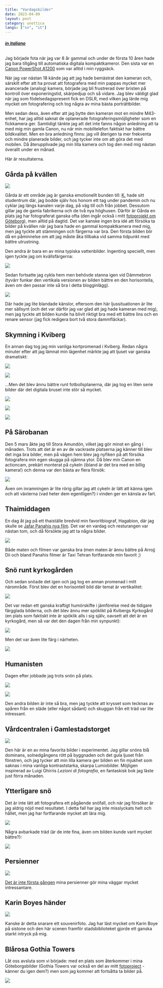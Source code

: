 ```yaml
---
title: "Vardagsbilder"
date: 2023-04-09
layout: post
category: unottica
langs: ["sv", "it"]
---
```


###### __[in italiano](https://harisont.github.io/translations/vardagsbilder-it.html)__

Jag började fota när jag var 8 år gammal och under de första 10 åren hade jag bara tillgång till automatiska digitala kompaktkameror.
Den sista var en [Canon PowerShot A1200](https://www.usa.canon.com/support/p/powershot-a1200) som var alltid i min ryggsäck.

När jag var nästan 18 kände jag att jag hade bemästrat den kameran och, särskilt efter att ha provat att fotografera med min pappas mycket mer avancerade (analog) kamera, började jag bli frustrerad över bristen på kontroll över exponeringstid, skärpedjup och så vidare.
Jag blev väldigt glad när jag som födelsedagspresent fick en DSLR, med vilken jag lärde mig mycket om fotografering och tog några av mina bästa porträttbilder.

Men sedan dess, även efter att jag bytte den kameran mot en mindre M43-enhet, har jag alltid saknat de oplanerade fotograferingsmöjligheter som en fickkamera ger.
Samtidigt tänkte jag att det inte fanns någon anledning att ta med mig min gamla Canon, nu när min mobiltelefon faktiskt har bättre bildkvalitet.
Men en bra anledning finns: jag vill återigen ta mer frekventa och mindre planerade bilder, och jag tycker inte om att göra det med mobilen. 
Då återupplivade jag min lilla kamera och tog den med mig nästan överallt under en månad.

Här är resultaterna.

## Gårda på kvällen

![](https://harisont.github.io/assets/img/vardagsbilder/1garda1.JPG)

Gårda är ett område jag är ganska emotionellt bunden till: [K.](https://harisont.github.io/kappanneu/) hade sitt studentrum där, jag bodde själv hos honom ett tag under pandemin och nu cyklar jag längs kanalen varje dag, på väg till och från jobbet.
Dessutom gillar jag de gamla fabrikerna och de två nya höghusen.
Därför är Gårda en plats jag har fotograferat ganska ofta (den ingår också i mitt [fotoprojekt om Göteborg](https://harisont.github.io/postcards-from-gothenburg/index.html#Svenska)), men alltid på dagtid.
Det var kanske ingen bra idé att försöka ta bilder på kvällen när jag bara hade en gammal kompaktkamera med mig, men jag tyckte att stämningen och färgerna var bra.
Den första bilden blir då en påminnelse om att jag måste åka tillbaka vid samma tidpunkt med bättre utrustning.

Den andra är bara en av mina typiska vattenbilder. 
Ingenting speciellt, men igen tyckte jag om kvällsfärgerna:

![](https://harisont.github.io/assets/img/vardagsbilder/1garda2.JPG)

Sedan fortsatte jag cykla hem men behövde stanna igen vid Dämmebron (tyvärr funkar den vertikala versionen av bilden bättre en den horisontella, även om den passar inte så bra i detta blogginlägg).

![](https://harisont.github.io/assets/img/vardagsbilder/1garda3.JPG)

Där hade jag lite blandade känslor, eftersom den här ljussituationen är lite mer sällsynt (och det var därför jag var glad att jag hade kameran med mig), men jag tyckte att bilden kunde ha blivit riktigt bra med ett bättre lins och en renare sensor (jag fick redigera bort två stora dammfläckar).

## Skymning i Kviberg
En annan dag tog jag min vanliga kortpromenad i Kviberg.
Redan några minuter efter att jag lämnat min lägenhet märkte jag att ljuset var ganska dramatiskt:

![](https://harisont.github.io/assets/img/vardagsbilder/2kviberg1.JPG)

![](https://harisont.github.io/assets/img/vardagsbilder/2kviberg2.JPG)

...Men det blev ännu bättre runt fotbollsplanerna, där jag tog en liten serie bilder där det digitala bruset inte stör så mycket.

![](https://harisont.github.io/assets/img/vardagsbilder/2kviberg3.JPG)

![](https://harisont.github.io/assets/img/vardagsbilder/2kviberg4.JPG)

![](https://harisont.github.io/assets/img/vardagsbilder/2kviberg5.JPG)

## På Särobanan
Den 5 mars åkte jag till Stora Amundön, vilket jag gör minst en gång i månaden.
Trots att det är en av de vackraste platserna jag känner till blev det inga bra bilder, men på vägen hem blev jag nyfiken på att försöka fotografera min egen skugga på ojämna ytor.
Då blev min Canon en actioncam, prekärt monterat på cykeln (ibland är det bra med en billig kamera!) och denna var den bästa av flera försök:

![](https://harisont.github.io/assets/img/vardagsbilder/3sarobanan1.JPG)

Även om inramningen är lite rörig gillar jag att cykeln är lätt att känna igen och att växterna (vad heter dem egentligen?) i vinden ger en känsla av fart. 

## Thaimiddagen
En dag åt jag på ett thaiställe bredvid min favoritbiograf, Hagabion, där jag skulle se [Jafar Panahis nya film](https://hagabion.se/filmer/no-bears/).
Det var en vardag och resturangen var nästan tom, och då försökte jag att ta några bilder.

![](https://harisont.github.io/assets/img/vardagsbilder/5thaistallen2.JPG)

Både maten och filmen var ganska bra (men maten är ännu bättre på Arrojj Dii och bland Panahis filmer är Taxi Tehran fortfarande min favorit ;)

## Snö runt kyrkogården
Och sedan snöade det igen och jag tog en annan promenad i mitt närområde.
Först blev det en horisontell bild där temat är vertikalitet:

![](https://harisont.github.io/assets/img/vardagsbilder/6kyrkogarden1.JPG)

Det var redan ett ganska kraftigt humörskifte i jämförelse med de tidigare färgglada bilderna, och det blev ännu mer spöklikt på Kvibergs Kyrkogård (en plats som faktiskt inte är spöklik alls i sig själv, oavsett att det är en kyrkogård, men så var det den dagen från min synpunkt):

![](https://harisont.github.io/assets/img/vardagsbilder/6kyrkogarden2.JPG)

Men det var även lite färg i närheten.

![](https://harisont.github.io/assets/img/vardagsbilder/6kyrkogarden3.JPG)

## Humanisten
Dagen efter jobbade jag trots snön på plats.

![](https://harisont.github.io/assets/img/vardagsbilder/7humanisten2.JPG)

![](https://harisont.github.io/assets/img/vardagsbilder/7humanisten1.JPG)

Den andra bilden är inte så bra, men jag tyckte att krysset som tecknas av spåren från en släde (eller något sådant) och skuggan från ett träd var lite intressant.

## Vårdcentralen i Gamlestadstorget
![](https://harisont.github.io/assets/img/vardagsbilder/8gamlestaden1.JPG)

Den här är en av mina favorita bilder i experimentet. 
Jag gillar snöns blå dominans, solnedgångens rött på byggnaden och det gula ljuset från fönstren, och jag tycker att min lilla kamera ger bilden en fin mjukhet som saknas i mina vanliga kontraststarka, skarpa Lumixbilder.
Möjligen inspirerad av Luigi Ghirris _Lezioni di fotografia_, en fantaskisk bok jag läste just förra månaden.

## Ytterligare snö
Det är inte lätt att fotografera ett pågående snöfall, och när jag försöker är jag aldrig nöjd med resultatet.
I detta fall har jag inte misslyckats helt och hållet, men jag har fortfarande mycket att lära mig.

![](https://harisont.github.io/assets/img/vardagsbilder/9kviberg2.JPG)

Några avbarkade träd (är de inte fina, även om bilden kunde varit mycket bättre?):

![](https://harisont.github.io/assets/img/vardagsbilder/9kviberg3.JPG)

## Persienner
![](https://harisont.github.io/assets/img/vardagsbilder/10persienner.JPG)

[Det är inte första gången](https://www.instagram.com/p/CYdubbZIecg/?utm_source=ig_web_button_share_sheet) mina persienner gör mina väggar mycket intressantare. 

## Karin Boyes händer 

![](https://harisont.github.io/assets/img/vardagsbilder/11karinboye.JPG)

Kanske är detta snarare ett souvenirfoto.
Jag har läst mycket om Karin Boye på sistone och den här scenen framför stadsbiblioteket gjorde ett ganska starkt intryck på mig.

## Blårosa Gothia Towers
Låt oss avsluta som vi började: med en plats som återkommer i mina Göteborgsbilder (Gothia Towers var också en del av mitt [fotoproject](https://harisont.github.io/postcards-from-gothenburg/) - känner du igen dem?) men som jag kommer att fortsåtta ta bilder på.

![](https://harisont.github.io/assets/img/vardagsbilder/12gothia1.JPG)
